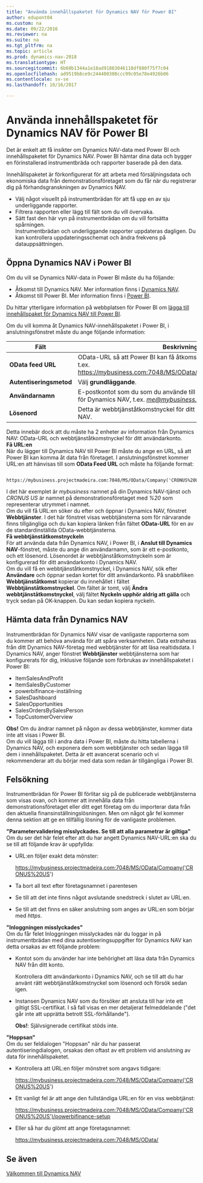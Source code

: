 ```yaml
---
title: "Använda innehållspaketet för Dynamics NAV för Power BI"
author: edupont04
ms.custom: na
ms.date: 09/22/2016
ms.reviewer: na
ms.suite: na
ms.tgt_pltfrm: na
ms.topic: article
ms.prod: dynamics-nav-2018
ms.translationtype: HT
ms.sourcegitcommit: 6b60b1344a1e18ad91863046110df880f75f7c04
ms.openlocfilehash: ad9519b8ce9c244480308ccc99c05e78e4926b06
ms.contentlocale: sv-se
ms.lasthandoff: 10/16/2017

---
```


# <a name="using-the-dynamics-nav-content-pack-for-power-bi"></a>Använda innehållspaketet för Dynamics NAV för Power BI
Det är enkelt att få insikter om Dynamics NAV-data med Power BI och innehållspaketet för Dynamics NAV. Power BI hämtar dina data och bygger en förinstallerad instrumentbräda och rapporter baserade på den data.  

Innehållspaketet är förkonfigurerat för att arbeta med försäljningsdata och ekonomiska data från demonstrationsföretaget som du får när du registrerar dig på förhandsgranskningen av Dynamics NAV.  

- Välj något visuellt på instrumentbrädan för att få upp en av sju underliggande rapporter.  
- Filtrera rapporten eller lägg till fält som du vill övervaka.  
- Sätt fast den här vyn på instrumentbrädan om du vill fortsätta spårningen.  
Instrumentbrädan och underliggande rapporter uppdateras dagligen. Du kan kontrollera uppdateringsschemat och ändra frekvens på datauppsättningen.  

## <a name="accessing-dynamics-nav-in-power-bi"></a>Öppna Dynamics NAV i Power BI
Om du vill se Dynamics NAV-data in Power BI måste du ha följande:  

- Åtkomst till Dynamics NAV. Mer information finns i [Dynamics NAV](http://go.microsoft.com/fwlink/?LinkID=759714).  
- Åtkomst till Power BI. Mer information finns i [Power BI](https://powerbi.microsoft.com).

Du hittar ytterligare information på webbplatsen för Power BI om [lägga till innehållspaket för Dynamics NAV till Power BI](http://go.microsoft.com/fwlink/?LinkID=760850).  

Om du vill komma åt Dynamics NAV-innehållspaketet i Power BI, i anslutningsfönstret måste du ange följande information:

| Fält       | Beskrivning              |
|-------------|--------------------------|
|**OData feed URL**|OData-URL så att Power BI kan få åtkomst till data från ditt företag som t.ex. https://mybusiness.com:7048/MS/OData/Company('CRONUS%20US').|
|**Autentiseringsmetod**|Välj **grundläggande**.|
|**Användarnamn**|E-postkontot som du som du använde till att registrera dig för signerar för Dynamics NAV, t.ex. *me@mybusiness.com*.|
|**Lösenord**|Detta är webbtjänståtkomstnyckel för ditt användarkonto i Dynamics NAV.|

Detta innebär dock att du måste ha 2 enheter av information från Dynamics NAV: OData-URL och webbtjänståtkomstnyckel för ditt användarkonto.  
**Få URL:en**  
När du lägger till Dynamics NAV till Power BI måste du ange en URL, så att Power BI kan komma åt data från företaget. I anslutningsfönstret kommer URL:en att hänvisas till som **OData Feed URL** och måste ha följande format:

         https://mybusiness.projectmadeira.com:7048/MS/OData/Company('CRONUS%20US')  
I det här exemplet är *mybusiness* namnet på din Dynamics NAV-tjänst och *CRONUS US* är namnet på demonstrationsföretaget med *%20* som representerar utrymmet i namnet.   
Om du vill få URL:en söker du efter och öppnar i Dynamics NAV, fönstret **Webbtjänster**. I det här fönstret visas webbtjänsterna som för närvarande finns tillgängliga och du kan kopiera länken från fältet **OData-URL** för en av de standardinställda OData-webbtjänsterna.  
**Få webbtjänståtkomstnyckeln**  
För att använda data från Dynamics NAV, i Power BI, i **Anslut till Dynamics NAV**-fönstret, måste du ange din användarnamn, som är ett e-postkonto, och ett lösenord. Lösenordet är webbtjänståtkomstnyckeln som är konfigurerad för ditt användarkonto i Dynamics NAV.  
Om du vill få en webbtjänståtkomstnyckel, i Dynamics NAV, sök efter **Användare** och öppnar sedan kortet för ditt användarkonto. På snabbfliken **Webbtjänståtkomst** kopierar du innehållet i fältet **Webbtjänståtkomstnyckel**. Om fältet är tomt, välj **Ändra webbtjänståtkomstnyckel**, välj fältet **Nyckeln upphör aldrig att gälla** och tryck sedan på OK-knappen. Du kan sedan kopiera nyckeln.  

## <a name="getting-data-from-dynamics-nav"></a>Hämta data från Dynamics NAV
Instrumentbrädan för Dynamics NAV visar de vanligaste rapporterna som du kommer att behöva använda för att spåra verksamheten. Data extraheras från ditt Dynamics NAV-företag med webbtjänster för att läsa realtidsdata. I Dynamics NAV, anger fönstret **Webbtjänster** webbtjänsterna som har konfigurerats för dig, inklusive följande som förbrukas av innehållspaketet i Power BI:  

- ItemSalesAndProfit  
- ItemSalesByCustomer  
- powerbifinance-inställning  
- SalesDashboard  
- SalesOpportunities  
- SalesOrdersBySalesPerson  
- TopCustomerOverview  

**Obs!** Om du ändrar namnet på någon av dessa webbtjänster, kommer data inte att visas i Power BI.  
Om du vill lägga till i andra data i Power BI, måste du hitta tabellerna i Dynamics NAV, och exponera dem som webbtjänster och sedan lägga till dem i innehållspaketet. Detta är ett avancerat scenario och vi rekommenderar att du börjar med data som redan är tillgängliga i Power BI.  

## <a name="troubleshooting"></a>Felsökning
Instrumentbrädan för Power BI förlitar sig på de publicerade webbtjänsterna som visas ovan, och kommer att innehålla data från demonstrationsföretaget eller ditt eget företag om du importerar data från den aktuella finansinställningslösningen. Men om något går fel kommer denna sektion att ge en tillfällig lösning för de vanligaste problemen.  

**"Parametervalidering misslyckades. Se till att alla parametrar är giltiga"**  
Om du ser det här felet efter att du har angett Dynamics NAV-URL:en ska du se till att följande krav är uppfyllda:  

- URL:en följer exakt deta mönster:

    https://mybusiness.projectmadeira.com:7048/MS/OData/Company('CRONUS%20US')  
- Ta bort all text efter företagsnamnet i parentesen  
- Se till att det inte finns något avslutande snedstreck i slutet av URL:en.  
- Se till att det finns en säker anslutning som anges av URL:en som börjar med *https*.  


**"Inloggningen misslyckades"**  
Om du får felet Inloggningen misslyckades när du loggar in på instrumentbrädan med dina autentiseringsuppgifter för Dynamics NAV kan detta orsakas av ett följande problem:

* Kontot som du använder har inte behörighet att läsa data från Dynamics NAV från ditt konto.

    Kontrollera ditt användarkonto i Dynamics NAV, och se till att du har använt rätt webbtjänståtkomstnyckel som lösenord och försök sedan igen.  
* Instansen Dynamics NAV som du försöker att ansluta till har inte ett giltigt SSL-certifikat. I så fall visas en mer detaljerat felmeddelande ("det går inte att upprätta betrott SSL-förhållande").

    **Obs!**: Självsignerade certifikat stöds inte.  


**"Hoppsan"**  
Om du ser feldialogen "Hoppsan" när du har passerat autentiseringdialogen, orsakas den oftast av ett problem vid anslutning av data för innehållspaketet.

* Kontrollera att URL:en följer mönstret som angavs tidigare:

    https://mybusiness.projectmadeira.com:7048/MS/OData/Company('CRONUS%20US')  
* Ett vanligt fel är att ange den fullständiga URL:en för en viss webbtjänst:

    https://mybusiness.projectmadeira.com:7048/MS/OData/Company('CRONUS%20US')/powerbifinance-setup  
* Eller så har du glömt att ange företagsnamnet:

    https://mybusiness.projectmadeira.com:7048/MS/OData/  


## <a name="see-also"></a>Se även
[Välkommen till Dynamics NAV](across-get-started.md)  


